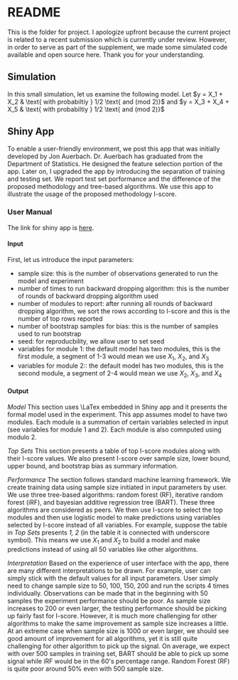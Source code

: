 # README

This is the folder for project. I apologize upfront because the current project is related to a recent submission which is currently under review. However, in order to serve as part of the supplement, we made some simulated code available and open source here. Thank you for your understanding.

## Simulation

In this small simulation, let us examine the following model. Let $y = X_1 + X_2 & \text{ with probabiltiy } 1/2 \text{ and (mod 2)}$ and $y = X_3 + X_4 + X_5 & \text{ with probabiltiy } 1/2 \text{ and (mod 2)}$

## Shiny App

To enable a user-friendly environment, we post this app that was initially developed by Jon Auerbach. Dr. Auerbach has graduated from the Department of Statistics. He designed the feature selection portion of the app. Later on, I upgraded the app by introducing the separation of training and testing set. We report test set porformance and the difference of the proposed methodology and tree-based algorithms. We use this app to illustrate the usage of the proposed methodology I-score.

### User Manual

The link for shiny app is [here](https://y-yin.shinyapps.io/Iscore-App/).

#### Input

First, let us introduce the input parameters:
- sample size: this is the number of observations generated to run the model and experiment
- number of times to run backward dropping algorithm: this is the number of rounds of backward dropping algorithm used
- number of modules to report: after running all rounds of backward dropping algorithm, we sort the rows according to I-score and this is the number of top rows reported 
- number of bootstrap samples for bias: this is the number of samples used to run bootstrap
- seed: for reproducbility, we allow user to set seed 
- variables for module 1: the default model has two modules, this is the first module, a segment of 1-3 would mean we use $X_1$, $X_2$, and $X_3$
- variables for module 2:: the default model has two modules, this is the second module, a segment of 2-4 would mean we use $X_2$, $X_3$, and $X_4$

#### Output

*Model* This section uses \LaTex embedded in Shiny app and it presents the formal model used in the experiment. This app assumes model to have two modules. Each module is a summation of certain variables selected in input (see variables for module 1 and 2). Each module is also comnputed using modulo 2.

*Top Sets* This section presents a table of top I-score modules along with their I-score values. We also present I-score over sample size, lower bound, upper bound, and bootstrap bias as summary information.

*Performance* The section follows standard machine learning framework. We create training data using sample size initiated in input parameters by user. We use three tree-based algorithms: random forest (RF), iterative random forest (iRF), and bayesian additive regression tree (BART). These three algorithms are considered as peers. We then use I-score to select the top modules and then use logistic model to make predictions using variables selected by I-score instead of all variables. For example, suppose the table in *Top Sets* presents *1, 2* (in the table it is connected with underscore symbol). This means we use $X_1$ and $X_2$ to build a model and make predictions instead of using all 50 variables like other algorithms.

*Interpretation* Based on the experience of user interface with the app, there are many different interpretations to be drawn. For example, user can simply stick with the default values for all input parameters. User simply need to change sample size to 50, 100, 150, 200 and run the scripts 4 times individually. Observations can be made that in the beginning with 50 samples the experiment performance should be poor. As sample size increases to 200 or even larger, the testing performance should be picking up fairly fast for I-score. However, it is much more challenging for other algorithms to make the same improvement as sample size increases a little. At an extreme case when sample size is 1000 or even larger, we should see good amount of improvement for all algorithms, yet it is still quite challenging for other algorithm to pick up the signal. On average, we expect with over 500 samples in training set, BART should be able to pick up some signal while iRF would be in the 60's percentage range. Random Forest (RF) is quite poor around 50% even with 500 sample size.
